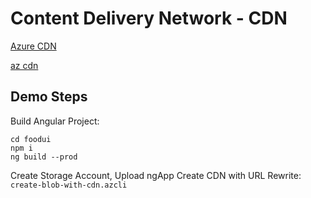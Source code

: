 # Content Delivery Network - CDN

[Azure CDN](https://docs.microsoft.com/en-us/azure/cdn/)

[az cdn](https://docs.microsoft.com/en-us/cli/azure/cdn?view=azure-cli-latest)

## Demo Steps

Build Angular Project:

```
cd foodui
npm i
ng build --prod
```

Create Storage Account, Upload ngApp Create CDN with URL Rewrite: `create-blob-with-cdn.azcli`
